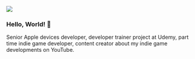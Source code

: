 <p><img src="https://media.licdn.com/dms/image/D4D16AQGMtt9scE6Omw/profile-displaybackgroundimage-shrink_350_1400/0/1715708508481?e=1728518400&v=beta&t=2zDFsZo69vuQl-aP_57tzUs5GTAmpylpfQY8G-RJ4RA"></p>

### Hello, World! 👋

Senior Apple devices developer, developer trainer project at Udemy, part time indie game developer, content creator about my indie game developments on YouTube.

